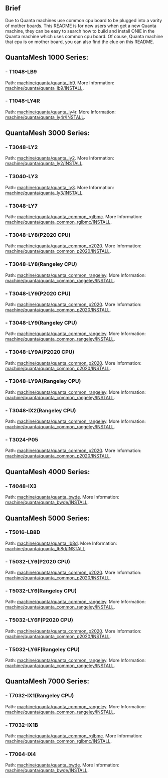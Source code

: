 <!---
   Copyright (C) 2017 Jonathan Tsai <jonathan.tsai@quantatw.com>
   SPDX-License-Identifier:     GPL-2.0
-->
## Brief
Due to Quanta machines use common cpu board to be plugged into a varity of mother
boards. This README is for new users when get a new Quanta machine, they can be easy
to search how to build and install ONIE in the Quanta machine which uses common cpu
board. Of couse, Quanta machine that cpu is on mother board, you can also find the
clue on this README.

## QuantaMesh 1000 Series:
### - T1048-LB9
Path:
[machine/quanta/quanta_lb9](https://github.com/opencomputeproject/onie/tree/master/machine/quanta/quanta_lb9).
More Information:
[machine/quanta/quanta_lb9/INSTALL](https://github.com/opencomputeproject/onie/blob/master/machine/quanta/quanta_lb9/INSTALL).
### - T1048-LY4R
Path:
[machine/quanta/quanta_ly4r](https://github.com/opencomputeproject/onie/tree/master/machine/quanta/quanta_ly4r).
More Information:
[machine/quanta/quanta_ly4r/INSTALL](https://github.com/opencomputeproject/onie/blob/master/machine/quanta/quanta_ly4r/INSTALL).
## QuantaMesh 3000 Series:
### - T3048-LY2
Path:
[machine/quanta/quanta_ly2](https://github.com/opencomputeproject/onie/tree/master/machine/quanta/quanta_ly2).
More Information:
[machine/quanta/quanta_ly2/INSTALL](https://github.com/opencomputeproject/onie/blob/master/machine/quanta/quanta_ly2/INSTALL).
### - T3040-LY3
Path:
[machine/quanta/quanta_ly3](https://github.com/opencomputeproject/onie/tree/master/machine/quanta/quanta_ly3).
More Information:
[machine/quanta/quanta_ly3/INSTALL](https://github.com/opencomputeproject/onie/blob/master/machine/quanta/quanta_ly3/INSTALL).
### - T3048-LY7
Path:
[machine/quanta/quanta_common_rglbmc](https://github.com/opencomputeproject/onie/tree/master/machine/quanta/quanta_common_rglbmc).
More Information:
[machine/quanta/quanta_common_rglbmc/INSTALL](https://github.com/opencomputeproject/onie/blob/master/machine/quanta/quanta_common_rglbmc/INSTALL).
### - T3048-LY8(P2020 CPU)
Path:
[machine/quanta/quanta_common_p2020](https://github.com/opencomputeproject/onie/tree/master/machine/quanta/quanta_common_p2020).
More Information:
[machine/quanta/quanta_common_p2020/INSTALL](https://github.com/opencomputeproject/onie/blob/master/machine/quanta/quanta_common_p2020/INSTALL).
### - T3048-LY8(Rangeley CPU)
Path:
[machine/quanta/quanta_common_rangeley](https://github.com/opencomputeproject/onie/tree/master/machine/quanta/quanta_common_rangeley).
More Information:
[machine/quanta/quanta_common_rangeley/INSTALL](https://github.com/opencomputeproject/onie/blob/master/machine/quanta/quanta_common_rangeley/INSTALL).
### - T3048-LY9(P2020 CPU)
Path:
[machine/quanta/quanta_common_p2020](https://github.com/opencomputeproject/onie/tree/master/machine/quanta/quanta_common_p2020).
More Information:
[machine/quanta/quanta_common_p2020/INSTALL](https://github.com/opencomputeproject/onie/blob/master/machine/quanta/quanta_common_p2020/INSTALL).
### - T3048-LY9(Rangeley CPU)
Path:
[machine/quanta/quanta_common_rangeley](https://github.com/opencomputeproject/onie/tree/master/machine/quanta/quanta_common_rangeley).
More Information:
[machine/quanta/quanta_common_rangeley/INSTALL](https://github.com/opencomputeproject/onie/blob/master/machine/quanta/quanta_common_rangeley/INSTALL).
### - T3048-LY9A(P2020 CPU)
Path:
[machine/quanta/quanta_common_p2020](https://github.com/opencomputeproject/onie/tree/master/machine/quanta/quanta_common_p2020).
More Information:
[machine/quanta/quanta_common_p2020/INSTALL](https://github.com/opencomputeproject/onie/blob/master/machine/quanta/quanta_common_p2020/INSTALL).
### - T3048-LY9A(Rangeley CPU)
Path:
[machine/quanta/quanta_common_rangeley](https://github.com/opencomputeproject/onie/tree/master/machine/quanta/quanta_common_rangeley).
More Information:
[machine/quanta/quanta_common_rangeley/INSTALL](https://github.com/opencomputeproject/onie/blob/master/machine/quanta/quanta_common_rangeley/INSTALL).
### - T3048-IX2(Rangeley CPU)
Path:
[machine/quanta/quanta_common_rangeley](https://github.com/opencomputeproject/onie/tree/master/machine/quanta/quanta_common_rangeley).
More Information:
[machine/quanta/quanta_common_rangeley/INSTALL](https://github.com/opencomputeproject/onie/blob/master/machine/quanta/quanta_common_rangeley/INSTALL).
### - T3024-P05
Path:
[machine/quanta/quanta_common_p2020](https://github.com/opencomputeproject/onie/tree/master/machine/quanta/quanta_common_p2020).
More Information:
[machine/quanta/quanta_common_p2020/INSTALL](https://github.com/opencomputeproject/onie/blob/master/machine/quanta/quanta_common_p2020/INSTALL).
## QuantaMesh 4000 Series:
### - T4048-IX3
Path:
[machine/quanta/quanta_bwde](https://github.com/opencomputeproject/onie/tree/master/machine/quanta/quanta_bwde).
More Information:
[machine/quanta/quanta_bwde/INSTALL](https://github.com/opencomputeproject/onie/blob/master/machine/quanta/quanta_bwde/INSTALL).
## QuantaMesh 5000 Series:
### - T5016-LB8D
Path:
[machine/quanta/quanta_lb8d](https://github.com/opencomputeproject/onie/tree/master/machine/quanta/quanta_lb8d).
More Information:
[machine/quanta/quanta_lb8d/INSTALL](https://github.com/opencomputeproject/onie/blob/master/machine/quanta/quanta_lb8d/INSTALL).
### - T5032-LY6(P2020 CPU)
Path:
[machine/quanta/quanta_common_p2020](https://github.com/opencomputeproject/onie/tree/master/machine/quanta/quanta_common_p2020).
More Information:
[machine/quanta/quanta_common_p2020/INSTALL](https://github.com/opencomputeproject/onie/blob/master/machine/quanta/quanta_common_p2020/INSTALL).
### - T5032-LY6(Rangeley CPU)
Path:
[machine/quanta/quanta_common_rangeley](https://github.com/opencomputeproject/onie/tree/master/machine/quanta/quanta_common_rangeley).
More Information:
[machine/quanta/quanta_common_rangeley/INSTALL](https://github.com/opencomputeproject/onie/blob/master/machine/quanta/quanta_common_rangeley/INSTALL).
### - T5032-LY6F(P2020 CPU)
Path:
[machine/quanta/quanta_common_p2020](https://github.com/opencomputeproject/onie/tree/master/machine/quanta/quanta_common_p2020).
More Information:
[machine/quanta/quanta_common_p2020/INSTALL](https://github.com/opencomputeproject/onie/blob/master/machine/quanta/quanta_common_p2020/INSTALL).
### - T5032-LY6F(Rangeley CPU)
Path:
[machine/quanta/quanta_common_rangeley](https://github.com/opencomputeproject/onie/tree/master/machine/quanta/quanta_common_rangeley).
More Information:
[machine/quanta/quanta_common_rangeley/INSTALL](https://github.com/opencomputeproject/onie/blob/master/machine/quanta/quanta_common_rangeley/INSTALL).
## QuantaMesh 7000 Series:
### - T7032-IX1(Rangeley CPU)
Path:
[machine/quanta/quanta_common_rangeley](https://github.com/opencomputeproject/onie/tree/master/machine/quanta/quanta_common_rangeley).
More Information:
[machine/quanta/quanta_common_rangeley/INSTALL](https://github.com/opencomputeproject/onie/blob/master/machine/quanta/quanta_common_rangeley/INSTALL).
### - T7032-IX1B
Path:
[machine/quanta/quanta_common_rglbmc](https://github.com/opencomputeproject/onie/tree/master/machine/quanta/quanta_common_rglbmc).
More Information:
[machine/quanta/quanta_common_rglbmc/INSTALL](https://github.com/opencomputeproject/onie/blob/master/machine/quanta/quanta_common_rglbmc/INSTALL).
### - T7064-IX4
Path:
[machine/quanta/quanta_bwde](https://github.com/opencomputeproject/onie/tree/master/machine/quanta/quanta_bwde).
More Information:
[machine/quanta/quanta_bwde/INSTALL](https://github.com/opencomputeproject/onie/blob/master/machine/quanta/quanta_bwde/INSTALL).
